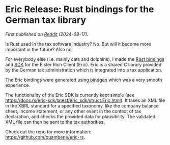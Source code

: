 # Eric Release: Rust bindings for the German tax library

_First published on [Reddit](https://www.reddit.com/r/rust/comments/1eurk6n/rust_bindings_for_the_german_tax_library) (2024-08-17)._

Is Rust used in the tax software industry? No. But will it become more important
in the future? Also no.

For everybody else (i.e. mainly cats and dolphins), I made the [Rust
bindings](ttps://crates.io/crates/eric-bindings) and
[SDK](https://crates.io/crates/eric-sdk) for the Elster Rich Client (Eric). Eric
is a shared C library provided by the German tax administration which is
integrated into a tax application.

The Eric bindings were generated using
[bindgen](https://crates.io/crates/bindgen) which was a very smooth experience.

The functionality of the Eric SDK is currently kept simple (see
<https://docs.rs/eric-sdk/latest/eric_sdk/struct.Eric.html>). It takes an XML
file in the XBRL standard for a specified taxonomy, like the company balance
sheet, income statement, or any other event in the context of tax declaration,
and checks the provided data for plausibility. The validated XML file can then
be sent to the tax authorities.

Check out the repo for more information: <https://github.com/quambene/eric-rs>.
